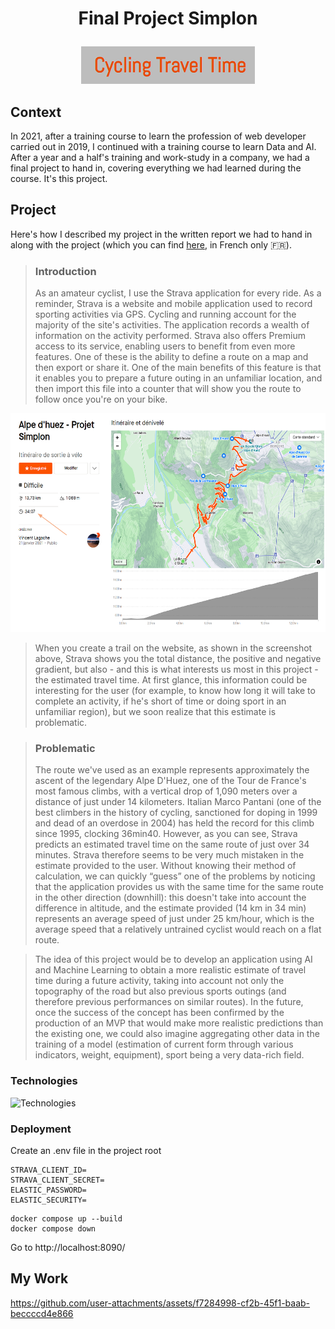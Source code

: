 # <p align="center">Final Project Simplon</p>

<div align="center">
  <img src="/assets/logo.png" alt="logo" style="height: 60px;"/>
</div>

## Context

In 2021, after a training course to learn the profession of web developer carried out in 2019, I continued with a training course to learn Data and AI.
After a year and a half's training and work-study in a company, we had a final project to hand in, covering everything we had learned during the course.
It's this project.

## Project

Here's how I described my project in the written report we had to hand in along with the project (which you can find [here](https://drive.google.com/file/d/1RdjjnQPOUNftO8F311IfWKYQYSuVpdlp/view?usp=sharing), in French only 🇫🇷).

> ### Introduction
> As an amateur cyclist, I use the Strava application for every ride. As a reminder, Strava is a website and mobile application used to record sporting activities via GPS. Cycling and running account for the majority of the site's activities. The application records a wealth of information on the activity performed.
> Strava also offers Premium access to its service, enabling users to benefit from even more features. One of these is the ability to define a route on a map and then export or share it. One of the main benefits of this feature is that it enables you to prepare a future outing in an unfamiliar location, and then import this file into a counter that will show you the route to follow once you're on your bike.

<div align="center">
  <img src="/assets/alpe_huez_prediction.png" alt="alpe d'huez prediction" style="height: 350px;"/>
</div>

> When you create a trail on the website, as shown in the screenshot above, Strava shows you the total distance, the positive and negative gradient, but also - and this is what interests us most in this project - the estimated travel time. At first glance, this information could be interesting for the user (for example, to know how long it will take to complete an activity, if he's short of time or doing sport in an unfamiliar region), but we soon realize that this estimate is problematic.

> ### Problematic
> The route we've used as an example represents approximately the ascent of the legendary Alpe D'Huez, one of the Tour de France's most famous climbs, with a vertical drop of 1,090 meters over a distance of just under 14 kilometers. Italian Marco Pantani (one of the best climbers in the history of cycling, sanctioned for doping in 1999 and dead of an overdose in 2004) has held the record for this climb since 1995, clocking 36min40. However, as you can see, Strava predicts an estimated travel time on the same route of just over 34 minutes. Strava therefore seems to be very much mistaken in the estimate provided to the user. Without knowing their method of calculation, we can quickly “guess” one of the problems by noticing that the application provides us with the same time for the same route in the other direction (downhill): this doesn't take into account the difference in altitude, and the estimate provided (14 km in 34 min) represents an average speed of just under 25 km/hour, which is the average speed that a relatively untrained cyclist would reach on a flat route.

>The idea of this project would be to develop an application using AI and Machine Learning to obtain a more realistic estimate of travel time during a future activity, taking into account not only the topography of the road but also previous sports outings (and therefore previous performances on similar routes). In the future, once the success of the concept has been confirmed by the production of an MVP that would make more realistic predictions than the existing one, we could also imagine aggregating other data in the training of a model (estimation of current form through various indicators, weight, equipment), sport being a very data-rich field.

 ### Technologies
 
![Technologies ](https://skillicons.dev/icons?i=py,fastapi,sklearn,js,elasticsearch,docker)


### Deployment

Create an .env file in the project root

```
STRAVA_CLIENT_ID=
STRAVA_CLIENT_SECRET=
ELASTIC_PASSWORD=
ELASTIC_SECURITY=
```

```
docker compose up --build
docker compose down
```

Go to http://localhost:8090/

## My Work

https://github.com/user-attachments/assets/f7284998-cf2b-45f1-baab-beccccd4e866
